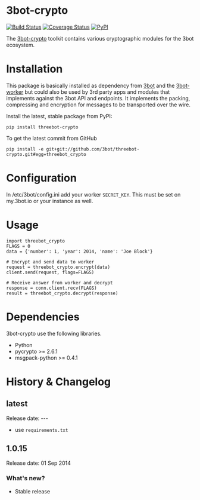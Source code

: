 # 3bot-crypto

[![Build Status](https://travis-ci.org/3bot/3bot-crypto.svg?branch=master)](https://travis-ci.org/3bot/3bot-crypto)
[![Coverage Status](https://coveralls.io/repos/3bot/3bot-crypto/badge.svg?branch=master&service=github)](https://coveralls.io/github/3bot/3bot-crypto?branch=master)
[![PyPI](https://img.shields.io/pypi/v/threebot-hook.svg)](https://pypi.python.org/pypi/threebot-crypto)

The [3bot-crypto](https://github.com/3bot/3bot-crypto) toolkit contains various cryptographic modules for the 3bot ecosystem.

# Installation

This package is basically installed as dependency from [3bot](https://github.com/3bot/3bot) and the [3bot-worker](https://github.com/3bot/3bot-worker)
but could also be used by 3rd party apps and modules that implements against the 3bot API and endpoints.
It implements the packing, compressing and encryption for messages to be transported over the wire.

Install the latest, stable package from PyPI:

	pip install threebot-crypto


To get the latest commit from GitHub

	pip install -e git+git://github.com/3bot/threebot-crypto.git#egg=threebot_crypto


# Configuration

In /etc/3bot/config.ini add your worker `SECRET_KEY`. This must be set on my.3bot.io or your instance as well.


# Usage

	import threebot_crypto
	FLAGS = 0
	data = {'number': 1, 'year': 2014, 'name': 'Joe Block'}

	# Encrypt and send data to worker
	request = threebot_crypto.encrypt(data)
	client.send(request, flags=FLAGS)

	# Receive answer from worker and decrypt
    response = conn.client.recv(FLAGS)
    result = threebot_crypto.decrypt(response)


# Dependencies

3bot-crypto use the following libraries.

* Python
* pycrypto >= 2.6.1
* msgpack-python >= 0.4.1


# History & Changelog

## latest

Release date: ---
* use `requirements.txt`

## 1.0.15

Release date: 01 Sep 2014

### What's new?

* Stable release
